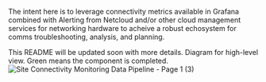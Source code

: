 The intent here is to leverage connectivity metrics available in Grafana combined with Alerting from Netcloud and/or other cloud management services for networking hardware to acheive a robust echosystem for comms troubleshooting, analysis, and planning.

This README will be updated soon with more details.
Diagram for high-level view. Green means the component is completed.
![Site Connectivity Monitoring Data Pipeline - Page 1 (3)](https://github.com/tpmannon10/site_connectivity_data_pipeline/assets/143134603/8c202bbb-c261-4515-a4c2-c8b443cc645c)






